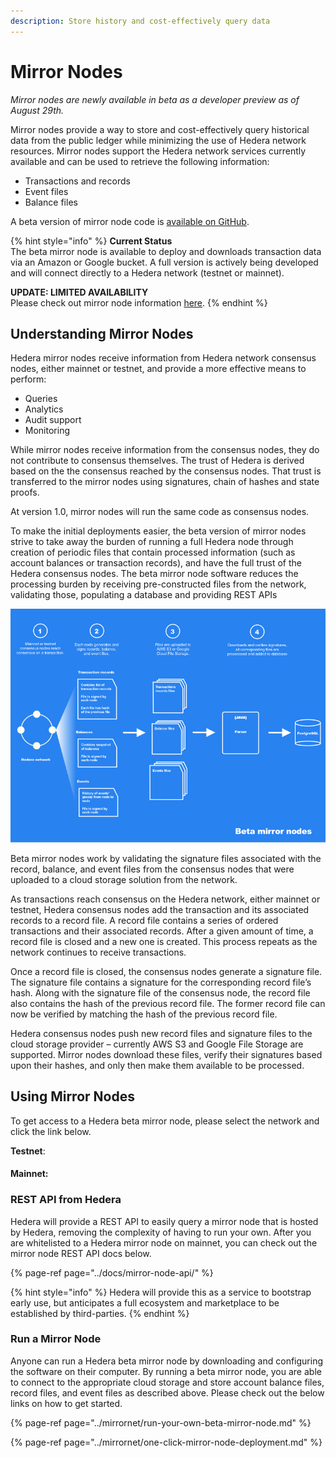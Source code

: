 ```yaml
---
description: Store history and cost-effectively query data
---
```


# Mirror Nodes

_Mirror nodes are newly available in beta as a developer preview as of August 29th._

Mirror nodes provide a way to store and cost-effectively query historical data from the public ledger while minimizing the use of Hedera network resources. Mirror nodes support the Hedera network services currently available and can be used to retrieve the following information:

* Transactions and records
* Event files
* Balance files

A beta version of mirror node code is [available on GitHub](https://github.com/hashgraph/hedera-mirror-node).

{% hint style="info" %}
**Current Status**  
The beta mirror node is available to deploy and downloads transaction data via an Amazon or Google bucket. A full version is actively being developed and will connect directly to a Hedera network \(testnet or mainnet\).  
  
**UPDATE: LIMITED AVAILABILITY**   
Please check out mirror node information [here](https://docs.hedera.com/guides/docs/mirror-node-api/hedera-consensus-service-api-1).
{% endhint %}

## Understanding Mirror Nodes

Hedera mirror nodes receive information from Hedera network consensus nodes, either mainnet or testnet, and provide a more effective means to perform:

* Queries
* Analytics
* Audit support
* Monitoring

While mirror nodes receive information from the consensus nodes, they do not contribute to consensus themselves. The trust of Hedera is derived based on the the consensus reached by the consensus nodes. That trust is transferred to the mirror nodes using signatures, chain of hashes and state proofs.

At version 1.0, mirror nodes will run the same code as consensus nodes.

To make the initial deployments easier, the beta version of mirror nodes strive to take away the burden of running a full Hedera node through creation of periodic files that contain processed information \(such as account balances or transaction records\), and have the full trust of the Hedera consensus nodes. The beta mirror node software reduces the processing burden by receiving pre-constructed files from the network, validating those, populating a database and providing REST APIs

![](../.gitbook/assets/betamirrornode-overview.jpg)



Beta mirror nodes work by validating the signature files associated with the record, balance, and event files from the consensus nodes that were uploaded to a cloud storage solution from the network.

As transactions reach consensus on the Hedera network, either mainnet or testnet, Hedera consensus nodes add the transaction and its associated records to a record file. A record file contains a series of ordered transactions and their associated records. After a given amount of time, a record file is closed and a new one is created. This process repeats as the network continues to receive transactions.

Once a record file is closed, the consensus nodes generate a signature file. The signature file contains a signature for the corresponding record file’s hash. Along with the signature file of the consensus node, the record file also contains the hash of the previous record file. The former record file can now be verified by matching the hash of the previous record file.

Hedera consensus nodes push new record files and signature files to the cloud storage provider – currently AWS S3 and Google File Storage are supported. Mirror nodes download these files, verify their signatures based upon their hashes, and only then make them available to be processed.

## Using Mirror Nodes

To get access to a Hedera beta mirror node, please select the network and click the link below.

**Testnet**:

#### Mainnet:



### REST API from Hedera 

Hedera will provide a REST API to easily query a mirror node that is hosted by Hedera, removing the complexity of having to run your own. After you are whitelisted to a Hedera mirror node on mainnet, you can check out the mirror node REST API docs below. 

{% page-ref page="../docs/mirror-node-api/" %}

{% hint style="info" %}
Hedera will provide this as a service to bootstrap early use, but anticipates a full ecosystem and marketplace to be established by third-parties.
{% endhint %}

### Run a Mirror Node 

Anyone can run a Hedera beta mirror node by downloading and configuring the software on their computer. By running a beta mirror node, you are able to connect to the appropriate cloud storage and store account balance files, record files, and event files as described above. Please check out the below links on how to get started.

{% page-ref page="../mirrornet/run-your-own-beta-mirror-node.md" %}

{% page-ref page="../mirrornet/one-click-mirror-node-deployment.md" %}

